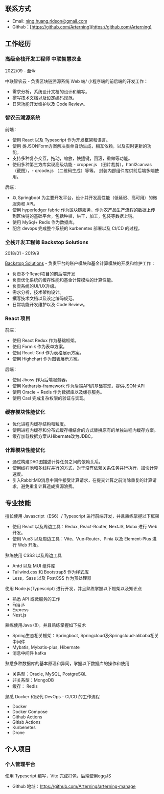## 联系方式

- Email: [ning.huang.ridson@gmail.com](mailto:ning.huang.ridson@gmail.com)
- Github：[https://github.com/Arterning](https://github.com/Arterning)

## 工作经历

### 高级全栈开发工程师 中联智慧农业

2022/09 - 至今

中联智农云 -  负责区块链溯源系统 Web 端/ 小程序端的前后端的开发工作：

- 需求分析，系统设计文档的设计和编写。
- 撰写技术文档以及设定编码规范。
- 日常功能开发维护以及 Code Review。

### 智农云溯源系统

前端：

- 使用 React 以及 Typescript 作为开发框架和语言。
- 使用 类JSONForm方案解决表单自动生成，相互依赖，以及实时更新的功能。
- 支持多种复杂交互，拖动，缩放，快捷键，回滚，重做等功能。
- 使用多种第三方库实现高级功能 - cropper.js （图片裁剪），html2canvas（截图），- qrcode.js （二维码生成）等等。
封装内部组件库供前后端多端使用。

后端：

- 以 Springboot 为主要开发平台，设计并开发高性能（低延迟、高可用）的微服务和 API。
- 使用 hyperledger fabric 作为区块链服务，作为农产品生产流程的数据上传到区块链的基础平台，包括种植，烘干，加工，包装等数据上链。
- 使用 MySql+ Redis 作为数据库。
- 配合 devops 完成整个系统的 kurbenetes 部署以及 CI/CD 的过程。

### 全栈开发工程师 **Backstop Solutions**

2018/01 - 2019/9

[Backstop Solutions](https://www.backstopsolutions.com/about-backstop) - 负责平台的账户模块和基金计算模块的开发和维护工作：

- 负责多个React项目的前后端开发
- 负责优化系统的缓存性能和基金计算模块的计算性能。
- 负责系统的UI/UX升级。
- 需求分析，技术架构设计。
- 撰写技术文档以及设定编码规范。
- 日常功能开发维护以及 Code Review。

### React 项目

前端：

- 使用 React Redux 作为基础框架。
- 使用 Formik 作为表单方案。
- 使用 React-Grid 作为表格展示方案。
- 使用 Highchart 作为图表展示方案。

后端：

- 使用 Jboss 作为后端服务器。
- 使用 Katharsis-framework 作为后端API的基础实现，提供JSON-API
- 使用 Oracle + Redis 作为数据库以及缓存服务。
- 使用 Casl 完成复杂权限的验证与实现。

### 缓存模块性能优化

- 优化进程内缓存结构和粒度。
- 使用进程内缓存和分布式缓存相结合的方式替换原有的单独进程内缓存方案。
- 缓存加载数据方案从Hibernate改为JDBC。

### 计算模块性能优化

- 通过构建DAG图描述计算任务之间的依赖关系。
- 使用线程池和多线程并行的方式，对于没有依赖关系任务并行执行，加快计算速度。
- 引入RabbitMQ消息中间件接受计算请求，在提交计算之前消除重复的计算请求，避免重复计算造成资源浪费。

## 专业技能

擅长使用 Javascript（ES6）/ Typescript 进行前端开发，并且熟练掌握以下框架

- 使用 React 以及周边工具：Redux, React-Router, NextJS, Mobx 进行 Web 开发。
- 使用 Vue3 以及周边工具：Vite、Vue-Router、Pinia 以及 Element-Plus 进行 Web 开发。

熟练使用 CSS3 以及周边工具

- Antd 以及 MUI 组件库
- Tailwind.css 和 Bootstrap5 作为样式库
- Less，Sass 以及 PostCSS 作为预处理器

使用 Node.js(Typescript) 进行开发，并且熟练掌握以下框架以及知识点

- 熟悉 API 或微服务的工作
- Egg.js
- Express
- Nest.js

熟练使用Java (8)，并且熟练掌握如下技术

- Spring生态相关框架：Springboot, Springcloud及Springcloud-alibaba相关中间件
- Mybatis, Mybatis-plus, Hibernate
- 消息中间件 kafka

熟悉多种数据库的基本原理和异同，掌握以下数据库的操作和使用

- 关系型：Oracle, MySQL, PostgreSQL
- 非关系型：MongoDB
- 缓存： Redis

熟悉 Docker 和现代 DevOps - CI/CD 的工作流程

- Docker
- Docker Compose
- Github Actions
- Gitlab Actions
- Kurbenetes
- Drone

## 个人项目

### 个人管理平台

使用 Typescript 编写，Vite 完成打包，后端使用eggJS

- Github 地址：https://github.com/Arterning/arterning-manage
